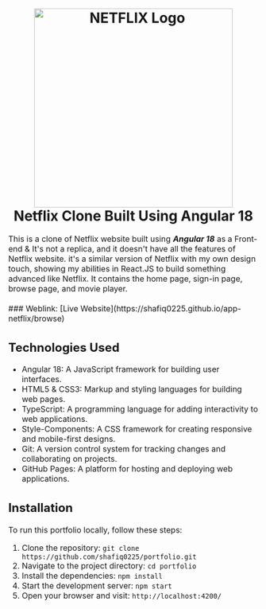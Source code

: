 <h1 align="center">
  <img title="Netflix" src="https://fhsknightlife.com/wp-content/uploads/2020/04/uVASXqvMzyUrAPfSn9pMtxOC7s89ulzdDKBdtqCP.png" alt="NETFLIX Logo" width="400" />
  <br>
  Netflix Clone Built Using Angular 18
</h1>

<p><font size="3">
  This is a clone of Netflix website built using <strong><em>Angular 18</em></strong> as a Front-end & It's not a replica, and it doesn't have all the features of Netflix website. it's a similar version of Netflix with my own design touch, showing my abilities in React.JS to build something advanced like Netflix. It contains the home page, sign-in page, browse page, and movie player.
  <br><br> 
  ### Weblink: [Live Website](https://shafiq0225.github.io/app-netflix/browse)
</p>

## Technologies Used
- Angular 18: A JavaScript framework for building user interfaces.
- HTML5 & CSS3: Markup and styling languages for building web pages.
- TypeScript: A programming language for adding interactivity to web applications.
- Style-Components: A CSS framework for creating responsive and mobile-first designs.
- Git: A version control system for tracking changes and collaborating on projects.
- GitHub Pages: A platform for hosting and deploying web applications.

## Installation
To run this portfolio locally, follow these steps:

1. Clone the repository: `git clone https://github.com/shafiq0225/portfolio.git`
2. Navigate to the project directory: `cd portfolio`
3. Install the dependencies: `npm install`
4. Start the development server: `npm start`
5. Open your browser and visit: `http://localhost:4200/`
